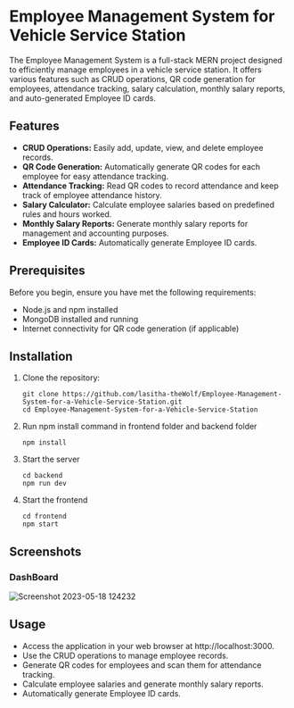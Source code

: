 # Employee Management System for Vehicle Service Station

The Employee Management System is a full-stack MERN project designed to efficiently manage employees in a vehicle service station. It offers various features such as CRUD operations, QR code generation for employees, attendance tracking, salary calculation, monthly salary reports, and auto-generated Employee ID cards.

## Features

- **CRUD Operations:** Easily add, update, view, and delete employee records.
- **QR Code Generation:** Automatically generate QR codes for each employee for easy attendance tracking.
- **Attendance Tracking:** Read QR codes to record attendance and keep track of employee attendance history.
- **Salary Calculator:** Calculate employee salaries based on predefined rules and hours worked.
- **Monthly Salary Reports:** Generate monthly salary reports for management and accounting purposes.
- **Employee ID Cards:** Automatically generate Employee ID cards.

## Prerequisites

Before you begin, ensure you have met the following requirements:

- Node.js and npm installed
- MongoDB installed and running
- Internet connectivity for QR code generation (if applicable)

## Installation

1. Clone the repository:

   ```shell
   git clone https://github.com/lasitha-theWolf/Employee-Management-System-for-a-Vehicle-Service-Station.git
   cd Employee-Management-System-for-a-Vehicle-Service-Station

2. Run npm install command in frontend folder and backend folder

   ```shell
   npm install

3. Start the server

   ```shell
   cd backend
   npm run dev

4. Start the frontend

   ```shell
   cd frontend
   npm start

## Screenshots

### DashBoard
![Screenshot 2023-05-18 124232](https://github.com/lasitha-theWolf/Employee-Management-System-for-a-Vehicle-Service-Station/assets/112642847/d095f7d0-fc32-4e79-ad54-7c5022e3421d)


## Usage

- Access the application in your web browser at http://localhost:3000.
- Use the CRUD operations to manage employee records.
- Generate QR codes for employees and scan them for attendance tracking.
- Calculate employee salaries and generate monthly salary reports.
- Automatically generate Employee ID cards.


